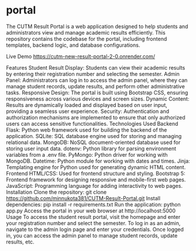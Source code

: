 # portal
The CUTM Result Portal is a web application designed to help students and administrators view and manage academic results efficiently. This repository contains the codebase for the portal, including frontend templates, backend logic, and database configurations.

Live Demo https://cutm-new-result-portal-2-0.onrender.com/

Features
Student Result Display: Students can view their academic results by entering their registration number and selecting the semester.
Admin Panel: Administrators can log in to access the admin panel, where they can manage student records, update results, and perform other administrative tasks.
Responsive Design: The portal is built using Bootstrap CSS, ensuring responsiveness across various devices and screen sizes.
Dynamic Content: Results are dynamically loaded and displayed based on user input, providing a seamless user experience.
Security: Authentication and authorization mechanisms are implemented to ensure that only authorized users can access sensitive functionalities.
Technologies Used
Backend
Flask: Python web framework used for building the backend of the application.
SQLite: SQL database engine used for storing and managing relational data.
MongoDB: NoSQL document-oriented database used for storing user input data.
dotenv: Python library for parsing environment variables from a .env file.
PyMongo: Python driver for working with MongoDB.
Datetime: Python module for working with dates and times.
Jinja: Templating engine for Python used for generating dynamic HTML content.
Frontend
HTML/CSS: Used for frontend structure and styling.
Bootstrap 5: Frontend framework for designing responsive and mobile-first web pages.
JavaScript: Programming language for adding interactivity to web pages.
Installation
Clone the repository: git clone https://github.com/minnukota381/CUTM-Result-Portal.git
Install dependencies: pip install -r requirements.txt
Run the application: python app.py
Access the portal in your web browser at http://localhost:5000
Usage
To access the student result portal, visit the homepage and enter your registration number and select the semester.
To log in as an admin, navigate to the admin login page and enter your credentials.
Once logged in, you can access the admin panel to manage student records, update results, etc.
